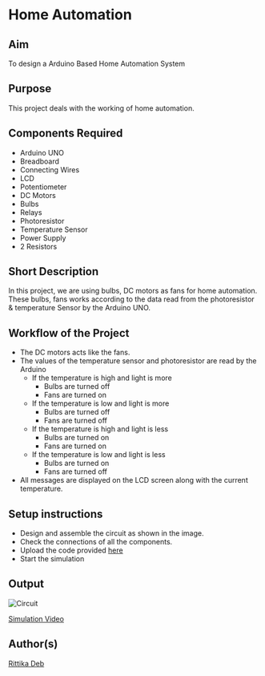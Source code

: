 # Home Automation


## Aim

To design a Arduino Based Home Automation System


## Purpose

This project deals with the working of home automation.


## Components Required

* Arduino UNO
* Breadboard
* Connecting Wires
* LCD 
* Potentiometer
* DC Motors
* Bulbs
* Relays
* Photoresistor
* Temperature Sensor
* Power Supply
* 2 Resistors

## Short Description 

In this project, we are using bulbs, DC motors as fans for home automation. These bulbs, fans works according to the data read from the photoresistor & temperature Sensor by the Arduino UNO.

## Workflow of the Project

- The DC motors acts like the fans. 
- The values of the temperature sensor and photoresistor are read by the Arduino
  - If the temperature is high and light is more
    - Bulbs are turned off
    - Fans are turned on
  - If the temperature is low and light is more
    - Bulbs are turned off
    - Fans are turned off
  - If the temperature is high and light is less
    - Bulbs are turned on
    - Fans are turned on
  - If the temperature is low and light is less
    - Bulbs are turned on
    - Fans are turned off 
- All messages are displayed on the LCD screen along with the current temperature.


## Setup instructions

- Design and assemble the circuit as shown in the image.
- Check the connections of all the components.
- Upload the code provided [here](https://github.com/rittikadeb/IoT-Spot/blob/main/Minor%20Scripts/Arduino/Home%20Automation/home_automation.cpp)
- Start the simulation

## Output

![Circuit](https://github.com/rittikadeb/IoT-Spot/blob/main/Minor%20Scripts/Arduino/Home%20Automation/Images/home_automation.JPG)


[Simulation Video](https://github.com/rittikadeb/IoT-Spot/blob/main/Minor%20Scripts/Arduino/Home%20Automation/Images/home_automation.mp4)



## Author(s)

[Rittika Deb](https://github.com/rittikadeb)


